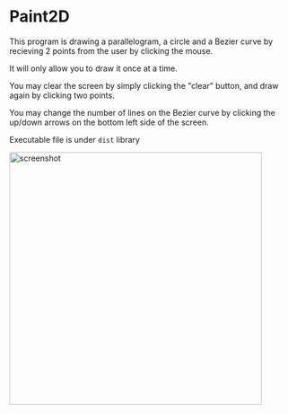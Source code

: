 # Paint2D

This program is drawing a parallelogram, a circle and a Bezier curve by recieving 2 points from the user by clicking the mouse.

It will only allow you to draw it once at a time.

You may clear the screen by simply clicking the "clear" button, and draw again by clicking two points.

You may change the number of lines on the Bezier curve by clicking the up/down arrows on the bottom left side of the screen.

Executable file is under `dist` library

<a href="#"><img src="https://user-images.githubusercontent.com/15235924/159234853-d6fcd934-eabf-4a59-a412-39437e0393df.png" width="450" alt="screenshot"></a>
